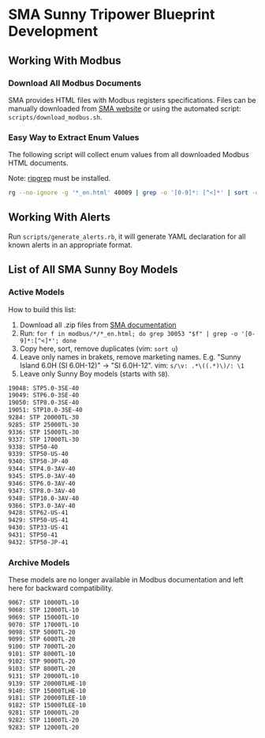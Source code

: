 # SMA Sunny Tripower Blueprint Development

## Working With Modbus

### Download All Modbus Documents

SMA provides HTML files with Modbus registers specifications. Files can be manually downloaded from [SMA website](https://www.sma.de/en/products/product-features-interfaces/modbus-protocol-interface) or using the automated script: `scripts/download_modbus.sh`.

### Easy Way to Extract Enum Values

The following script will collect enum values from all downloaded Modbus HTML documents.

Note: [ripgrep](https://github.com/BurntSushi/ripgrep) must be installed.

```bash
rg --no-ignore -g '*_en.html' 40009 | grep -o '[0-9]*: [^<]*' | sort -u
```

## Working With Alerts

Run `scripts/generate_alerts.rb`, it will generate YAML declaration for all known alerts in an appropriate format.

## List of All SMA Sunny Boy Models

### Active Models

How to build this list:

1. Download all .zip files from [SMA documentation](https://www.sma.de/en/products/product-features-interfaces/modbus-protocol-interface)
2. Run: `for f in modbus/*/*_en.html; do grep 30053 "$f" | grep -o '[0-9]*:[^<]*'; done`
3. Copy here, sort, remove duplicates (vim: `sort u`)
4. Leave only names in brakets, remove marketing names. E.g. "Sunny Island 6.0H (SI 6.0H-12)" -> "SI 6.0H-12". vim: `s/\v: .*\((.*)\)/: \1`
5. Leave only Sunny Boy models (starts with `SB`).

```txt
19048: STP5.0-3SE-40
19049: STP6.0-3SE-40
19050: STP8.0-3SE-40
19051: STP10.0-3SE-40
9284: STP 20000TL-30
9285: STP 25000TL-30
9336: STP 15000TL-30
9337: STP 17000TL-30
9338: STP50-40
9339: STP50-US-40
9340: STP50-JP-40
9344: STP4.0-3AV-40
9345: STP5.0-3AV-40
9346: STP6.0-3AV-40
9347: STP8.0-3AV-40
9348: STP10.0-3AV-40
9366: STP3.0-3AV-40
9428: STP62-US-41
9429: STP50-US-41
9430: STP33-US-41
9431: STP50-41
9432: STP50-JP-41
```

### Archive Models

These models are no longer available in Modbus documentation and left here for backward compatibility.

```txt
9067: STP 10000TL-10
9068: STP 12000TL-10
9069: STP 15000TL-10
9070: STP 17000TL-10
9098: STP 5000TL-20
9099: STP 6000TL-20
9100: STP 7000TL-20
9101: STP 8000TL-10
9102: STP 9000TL-20
9103: STP 8000TL-20
9131: STP 20000TL-10
9139: STP 20000TLHE-10
9140: STP 15000TLHE-10
9181: STP 20000TLEE-10
9182: STP 15000TLEE-10
9281: STP 10000TL-20
9282: STP 11000TL-20
9283: STP 12000TL-20
```
